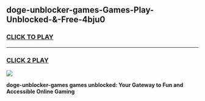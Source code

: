 
## doge-unblocker-games-Games-Play-Unblocked-&-Free-4bju0
<h3>
<a href="https://premium76.site?title=doge-unblocker-games&ref=24A">CLICK TO PLAY</a></h3>
<hr>

<h3>
<a href="https://premium76.site?title=doge-unblocker-games&ref=24A">CLICK 2 PLAY</a>
  
</h3>

<a href="https://premium76.site?title=doge-unblocker-games&ref=24A"><img src="https://clearcache.store/games.png"></a>


**doge-unblocker-games games unblocked: Your Gateway to Fun and Accessible Online Gaming**
